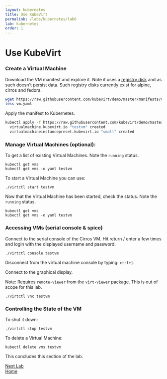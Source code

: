 ```yaml
---
layout: kubernetes
title: Use KubeVirt
permalink: /labs/kubernetes/lab6
lab: kubernetes
order: 1
---
```


# Use KubeVirt

### Create a Virtual Machine

Download the VM manifest and explore it. Note it uses a [registry disk](https://kubevirt.io/user-guide/#/workloads/virtual-machines/disks-and-volumes?id=registrydisk) and as such doesn't persist data. Such registry disks currently exist for alpine, cirros and fedora.

```bash
wget https://raw.githubusercontent.com/kubevirt/demo/master/manifests/vm.yaml
less vm.yaml
```

Apply the manifest to Kubernetes.

```bash
kubectl apply -f https://raw.githubusercontent.com/kubevirt/demo/master/manifests/vm.yaml
  virtualmachine.kubevirt.io "testvm" created
  virtualmachineinstancepreset.kubevirt.io "small" created
```

### Manage Virtual Machines (optional):

To get a list of existing Virtual Machines. Note the `running` status.

```
kubectl get vms
kubectl get vms -o yaml testvm
```

To start a Virtual Machine you can use:

```
./virtctl start testvm
```

Now that the Virtual Machine has been started, check the status. Note the `running` status.

```
kubectl get vms
kubectl get vms -o yaml testvm
```

### Accessing VMs (serial console & spice)

Connect to the serial console of the Cirros VM. Hit return / enter a few times and login with the displayed username and password.

```
./virtctl console testvm
```

Disconnect from the virtual machine console by typing: `ctrl+]`.

Connect to the graphical display.

Note: Requires `remote-viewer` from the `virt-viewer` package. This is out of scope for this lab.

```
./virtctl vnc testvm
```

### Controlling the State of the VM

To shut it down:

```
./virtctl stop testvm
```

To delete a Virtual Machine:

```
kubectl delete vms testvm
```

This concludes this section of the lab.

[Next Lab](../lab7/lab7.md)\
[Home](../../../labs)
